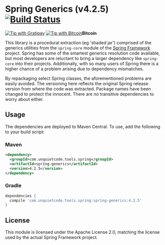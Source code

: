 # Spring Generics (v4.2.5)  [![Build Status](https://travis-ci.org/UnquietCode/spring-generics.png?branch=master)](https://travis-ci.org/UnquietCode/spring-generics)

[![Tip with Gratipay](https://assets.gratipay.com/gratipay.svg)](https://gratipay.com/UnquietCode) [![Tip with Bitcoin](http://www.unquietcode.com/e_e/bitcoin.png)](https://blockchain.info/address/1Ec6mzLpJQvuzXqhxfJz1h9ZwJmoHMW9BX)**Bitcoin**

This library is a procedural extraction (eg 'shaded jar') comprised of the generics utilities from the `spring-core` module of the [Spring Framework](https://github.com/spring-projects/spring-framework) project. Spring has some of the smartest
generics resolution code available, but most developers are reluctant to bring a larger dependency like `spring-core`
into their projects. Additionally, with so many users of Spring there is a higher chance of a problem arising due to
dependency mismatches.

By repackaging select Spring classes, the aforementioned problems are easily avoided. The versioning here reflects
the original Spring release version from where the code was extracted. Package names have been changed to protect
the innocent. There are no transitive dependencies to worry about either.


## Usage
The dependencies are deployed to Maven Central. To use, add the following to your build script:

### Maven
```xml
<dependency>
  <groupId>com.unquietcode.tools.spring</groupId>
  <artifactId>spring-generics</artifactId>
  <version>4.2.5</version>
</dependency>
```

### Gradle
```groovy
dependencies {
  compile 'com.unquietcode.tools.spring:spring-generics:4.2.5'
}
```


## License
This module is licensed under the Apache License 2.0, matching the license used
by the actual Spring Framework project.